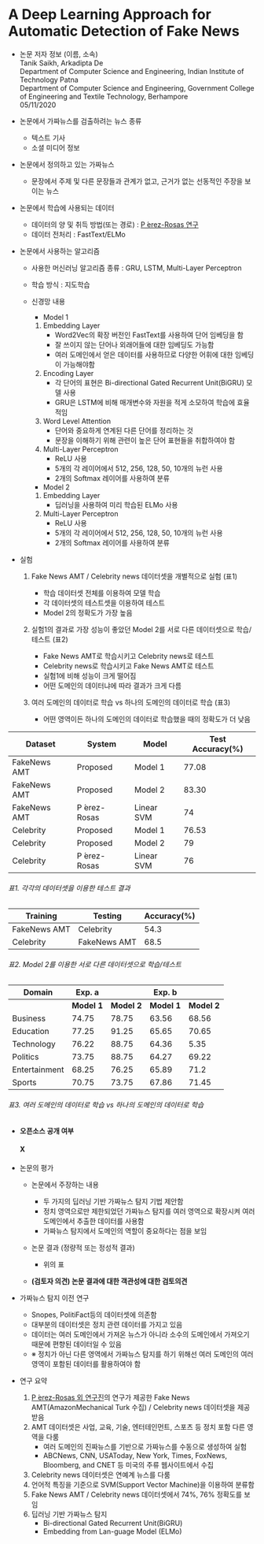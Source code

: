 # A Deep Learning Approach for Automatic Detection of Fake News

* 논문 저자 정보 (이름, 소속)   
Tanik Saikh, Arkadipta De   
Department of Computer Science and Engineering, Indian Institute of Technology Patna   
Department of Computer Science and Engineering, Government College of Engineering and Textile Technology, Berhampore   
05/11/2020    

* 논문에서 가짜뉴스를 검출하려는 뉴스 종류   
  * 텍스트 기사
  * 소셜 미디어 정보
     
* 논문에서 정의하고 있는 가짜뉴스   
  * 문장에서 주제 및 다른 문장들과 관계가 없고, 근거가 없는 선동적인 주장을 보이는 뉴스
  
* 논문에서 학습에 사용되는 데이터
  - 데이터의 양 및 취득 방법(또는 경로) : [P ́erez-Rosas 연구](https://www.aclweb.org/anthology/C18-1287/)
  - 데이터 전처리 : FastText/ELMo
      
* 논문에서 사용하는 알고리즘
  - 사용한 머신러닝 알고리즘 종류 : GRU, LSTM, Multi-Layer Perceptron
  - 학습 방식 : 지도학습
  - 신경망 내용
    * Model 1
    1. Embedding Layer
        - Word2Vec의 확장 버전인 FastText를 사용하여 단어 임베딩을 함
        - 잘 쓰이지 않는 단어나 외래어들에 대한 임베딩도 가능함
        - 여러 도메인에서 얻은 데이터를 사용하므로 다양한 어휘에 대한 임베딩이 가능해야함
    2. Encoding Layer
        - 각 단어의 표현은 Bi-directional Gated Recurrent Unit(BiGRU) 모델 사용
        - GRU은 LSTM에 비해 매개변수와 자원을 적게 소모하여 학습에 효율적임
    3. Word Level Attention
        - 단어와 중요하게 연계된 다른 단어를 정리하는 것
        - 문장을 이해하기 위해 관련이 높은 단어 표현들을 취합하여야 함
    4. Multi-Layer Perceptron
        - ReLU 사용
        - 5개의 각 레이어에서 512, 256, 128, 50, 10개의 뉴런 사용
        - 2개의 Softmax 레이어를 사용하여 분류   
        
    * Model 2
    1. Embedding Layer
        - 딥러닝을 사용하여 미리 학습된 ELMo 사용
    2. Multi-Layer Perceptron
        - ReLU 사용
        - 5개의 각 레이어에서 512, 256, 128, 50, 10개의 뉴런 사용
        - 2개의 Softmax 레이어를 사용하여 분류

* 실험
  1. Fake News AMT / Celebrity news 데이터셋을 개별적으로 실험 (표1)
      - 학습 데이터셋 전체를 이용하여 모델 학습
      - 각 데이터셋의 테스트셋을 이용하여 테스트
      - Model 2의 정확도가 가장 높음
      
  2. 실험1의 결과로 가장 성능이 좋았던 Model 2를 서로 다른 데이터셋으로 학습/테스트 (표2)
      - Fake News AMT로 학습시키고 Celebrity news로 테스트
      - Celebrity news로 학습시키고 Fake News AMT로 테스트
      - 실험1에 비해 성능이 크게 떨어짐
      - 어떤 도메인의 데이터냐에 따라 결과가 크게 다름
      
      
  3. 여러 도메인의 데이터로 학습 vs 하나의 도메인의 데이터로 학습 (표3)
      - 어떤 영역이든 하나의 도메인의 데이터로 학습했을 때의 정확도가 더 낮음

| Dataset | System | Model | Test Accuracy(%) |
|---|---|---|---|
|FakeNews AMT|Proposed|Model 1|77.08|
|FakeNews AMT|Proposed|Model 2|83.30|
|FakeNews AMT|P ́erez-Rosas|Linear SVM|74|
|Celebrity|Proposed|Model 1|76.53|
|Celebrity|Proposed|Model 2|79|
|Celebrity|P ́erez-Rosas|Linear SVM|76|
###### 표1. 각각의 데이터셋을 이용한 테스트 결과   

| Training | Testing | Accuracy(%) |
|---|---|---|
|FakeNews AMT|Celebrity|54.3|
|Celebrity|FakeNews AMT|68.5|
###### 표2. Model 2를 이용한 서로 다른 데이터셋으로 학습/테스트 

| Domain | Exp. a || Exp. b ||
|---|---|---|---|---|
|| **Model 1** | **Model 2** | **Model 1** | **Model 2** |
|Business|74.75|78.75|63.56|68.56|
|Education|77.25|91.25|65.65|70.65|
|Technology|76.22|88.75|64.36|5.35|
|Politics|73.75|88.75|64.27|69.22|
|Entertainment|68.25|76.25|65.89|71.2|
|Sports|70.75|73.75|67.86|71.45|
###### 표3. 여러 도메인의 데이터로 학습 vs 하나의 도메인의 데이터로 학습


  
* **오픈소스 공개 여부**     
   #### X
   
* 논문의 평가
  - 논문에서 주장하는 내용   
    - 두 가지의 딥러닝 기반 가짜뉴스 탐지 기법 제안함
    - 정치 영역으로만 제한되었던 가짜뉴스 탐지를 여러 영역으로 확장시켜 여러 도메인에서 추출한 데이터를 사용함
    - 가짜뉴스 탐지에서 도메인의 역할이 중요하다는 점을 보임 
  - 논문 결과 (정량적 또는 정성적 결과)
    - 위의 표
  
  - **(검토자 의견) 논문 결과에 대한 객관성에 대한 검토의견**    

* 가짜뉴스 탐지 이전 연구
  - Snopes, PolitiFact등의 데이터셋에 의존함
  - 대부분의 데이터셋은 정치 관련 데이터를 가지고 있음
  - 데이터는 여러 도메인에서 가져온 뉴스가 아니라 소수의 도메인에서 가져오기 때문에 편향된 데이터일 수 있음
  - ※ 정치가 아닌 다른 영역에서 가짜뉴스 탐지를 하기 위해선 여러 도메인의 여러 영역이 포함된 데이터를 활용하여야 함
  
* 연구 요약
  1. [P ́erez-Rosas 외 연구진](https://www.aclweb.org/anthology/C18-1287/)의 연구가 제공한 Fake News AMT(AmazonMechanical Turk 수집) / Celebrity news 데이터셋을 제공받음
  2. AMT 데이터셋은 사업, 교육, 기술, 엔터테인먼트, 스포츠 등 정치 포함 다른 영역을 다룸
      - 여러 도메인의 진짜뉴스를 기반으로 가짜뉴스를 수동으로 생성하여 실험
      - ABCNews, CNN, USAToday, New York, Times, FoxNews, Bloomberg, and CNET 등 미국의 주류 웹사이트에서 수집
  3. Celebrity news 데이터셋은 연예계 뉴스를 다룸
  4. 언어적 특징을 기준으로 SVM(Support Vector Machine)을 이용하여 분류함
  5. Fake News AMT / Celebrity news 데이터셋에서 74%, 76% 정확도를 보임
  6. 딥러닝 기반 가짜뉴스 탐지   
      - Bi-directional Gated Recurrent Unit(BiGRU)   
      - Embedding from Lan-guage Model (ELMo)
